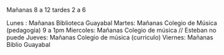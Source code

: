 Mañanas 8 a 12  tardes 2 a 6

Lunes : Mañanas Biblioteca Guayabal
Martes: Mañanas Colegio de Música (pedagogía) 9 a 1pm
Miercoles: Mañanas Colegio de música  // Esteban no puede
Jueves: Mañanas Colegio de música (curriculo)
Viernes: Mañanas Biblio Guayabal

